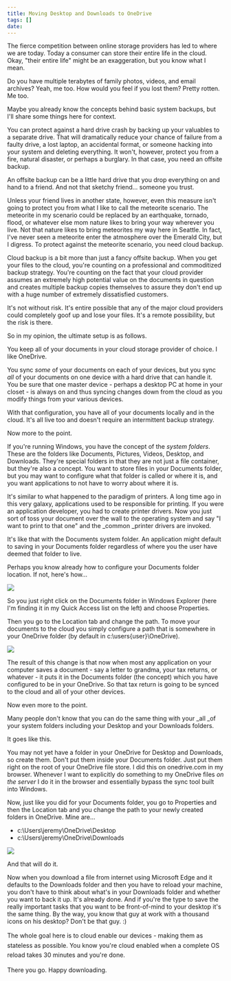 ```yaml
---
title: Moving Desktop and Downloads to OneDrive
tags: []
date: 
---
```


The fierce competition between online storage providers has led to where we are today. Today a consumer can store their entire life in the cloud. Okay, "their entire life" might be an exaggeration, but you know what I mean.

Do you have multiple terabytes of family photos, videos, and email archives? Yeah, me too. How would you feel if you lost them? Pretty rotten. Me too.

Maybe you already know the concepts behind basic system backups, but I'll share some things here for context.

You can protect against a hard drive crash by backing up your valuables to a separate drive. That will dramatically reduce your chance of failure from a faulty drive, a lost laptop, an accidental format, or someone hacking into your system and deleting everything. It won't, however, protect you from a fire, natural disaster, or perhaps a burglary. In that case, you need an offsite backup.

An offsite backup can be a little hard drive that you drop everything on and hand to a friend. And not that sketchy friend... someone you trust.

Unless your friend lives in another state, however, even this measure isn't going to protect you from what I like to call the meteorite scenario. The meteorite in my scenario could be replaced by an earthquake, tornado, flood, or whatever else mom nature likes to bring your way wherever you live. Not that nature likes to bring meteorites my way here in Seattle. In fact, I've never seen a meteorite enter the atmosphere over the Emerald City, but I digress. To protect against the meteorite scenario, you need cloud backup.

Cloud backup is a bit more than just a fancy offsite backup. When you get your files to the cloud, you're counting on a professional and commoditized backup strategy. You're counting on the fact that your cloud provider assumes an extremely high potential value on the documents in question and creates multiple backup copies themselves to assure they don't end up with a huge number of extremely dissatisfied customers.

It's not without risk. It's entire possible that any of the major cloud providers could completely goof up and lose your files. It's a remote possibility, but the risk is there.

So in my opinion, the ultimate setup is as follows.

You keep all of your documents in your cloud storage provider of choice. I like OneDrive.

You sync _some_ of your documents on each of your devices, but you sync _all_ of your documents on one device with a hard drive that can handle it. You be sure that one master device - perhaps a desktop PC at home in your closet - is always on and thus syncing changes down from the cloud as you modify things from your various devices.

With that configuration, you have all of your documents locally and in the cloud. It's all live too and doesn't require an intermittent backup strategy.

Now more to the point.

If you're running Windows, you have the concept of the _system folders_. These are the folders like Documents, Pictures, Videos, Desktop, and Downloads. They're special folders in that they are not just a file container, but they're also a concept. You want to store files in your Documents folder, but you may want to configure what that folder is called or where it is, and you want applications to not have to worry about where it is.

It's similar to what happened to the paradigm of printers. A long time ago in this very galaxy, applications used to be responsible for printing. If you were an application developer, you had to create printer drivers. Now you just sort of toss your document over the wall to the operating system and say "I want to print to that one" and the _common _printer drivers are invoked.

It's like that with the Documents system folder. An application might default to saving in your Documents folder regardless of where you the user have deemed that folder to live.

Perhaps you know already how to configure your Documents folder location. If not, here's how...

![](http://codefoster.blob.core.windows.net/site/image/08d2340cf3604a58bd334e3096f7a15f/desktoptoonedrive_documentproperties_6.png)

So you just right click on the Documents folder in Windows Explorer (here I'm finding it in my Quick Access list on the left) and choose Properties.

Then you go to the Location tab and change the path. To move your documents to the cloud you simply configure a path that is somewhere in your OneDrive folder (by default in c:\users\{user}\OneDrive).

![](http://codefoster.blob.core.windows.net/site/image/891bce7a038049868e088be84196e27f/desktoptoonedrive_location_1.png)

The result of this change is that now when most any application on your computer saves a document - say a letter to grandma, your tax returns, or whatever - it puts it in the Documents folder (the concept) which you have configured to be in your OneDrive. So that tax return is going to be synced to the cloud and all of your other devices.

Now even more to the point.

Many people don't know that you can do the same thing with your _all _of your system folders including your Desktop and your Downloads folders.

It goes like this.

You may not yet have a folder in your OneDrive for Desktop and Downloads, so create them. Don't put them inside your Documents folder. Just put them right on the root of your OneDrive file store. I did this on onedrive.com in my browser. Whenever I want to explicitly do something to my OneDrive files _on the server_ I do it in the browser and essentially bypass the sync tool built into Windows.

Now, just like you did for your Documents folder, you go to Properties and then the Location tab and you change the path to your newly created folders in OneDrive. Mine are...

*   c:\Users\jeremy\OneDrive\Desktop
*   c:\Users\jeremy\OneDrive\Downloads

![](http://codefoster.blob.core.windows.net/site/image/65a5fac1fb004c178d9fa3cd45bcec1a/desktoptoonedrive_desktop_6.png)

And that will do it.

Now when you download a file from internet using Microsoft Edge and it defaults to the Downloads folder and then you have to reload your machine, you don't have to think about what's in your Downloads folder and whether you want to back it up. It's already done. And if you're the type to save the really important tasks that you want to be front-of-mind to your desktop it's the same thing. By the way, you know that guy at work with a thousand icons on his desktop? Don't be that guy. :)

<span style="line-height: 1.6em;">The whole goal here is to cloud enable our devices - making them as stateless as possible. You know you're cloud enabled when a complete OS reload takes 30 minutes and you're done.</span>

There you go. Happy downloading.